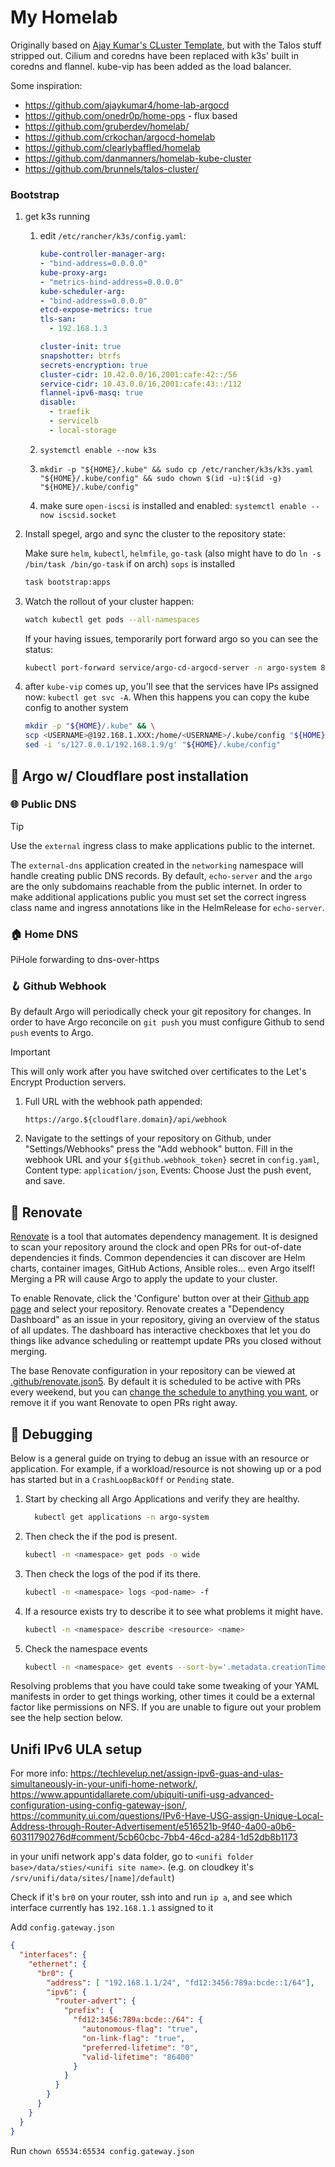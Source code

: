 # My Homelab

Originally based on [Ajay Kumar's CLuster Template](https://github.com/ajaykumar4/cluster-template), but with the Talos stuff stripped out. Cilium and coredns have been replaced with k3s' built in coredns and flannel. kube-vip has been added as the load balancer.

Some inspiration:
- https://github.com/ajaykumar4/home-lab-argocd
- https://github.com/onedr0p/home-ops - flux based
- https://github.com/gruberdev/homelab/
- https://github.com/crkochan/argocd-homelab
- https://github.com/clearlybaffled/homelab
- https://github.com/danmanners/homelab-kube-cluster
- https://github.com/brunnels/talos-cluster/

### Bootstrap

1) get k3s running

    1) edit `/etc/rancher/k3s/config.yaml`:
        ```yaml
        kube-controller-manager-arg:
        - "bind-address=0.0.0.0"
        kube-proxy-arg:
        - "metrics-bind-address=0.0.0.0"
        kube-scheduler-arg:
        - "bind-address=0.0.0.0"
        etcd-expose-metrics: true
        tls-san:
          - 192.168.1.3

        cluster-init: true
        snapshotter: btrfs
        secrets-encryption: true
        cluster-cidr: 10.42.0.0/16,2001:cafe:42::/56
        service-cidr: 10.43.0.0/16,2001:cafe:43::/112
        flannel-ipv6-masq: true
        disable:
          - traefik
          - servicelb
          - local-storage
        ```

    1) `systemctl enable --now k3s`
    1) `mkdir -p "${HOME}/.kube" && sudo cp /etc/rancher/k3s/k3s.yaml "${HOME}/.kube/config" && sudo chown $(id -u):$(id -g) "${HOME}/.kube/config"`
    1) make sure `open-iscsi` is installed and enabled: `systemctl enable --now iscsid.socket`

1) Install spegel, argo and sync the cluster to the repository state:

    Make sure `helm`, `kubectl`, `helmfile`, `go-task` (also might have to do `ln -s /bin/task /bin/go-task` if on arch) `sops` is installed

    ```sh
    task bootstrap:apps
    ```

1) Watch the rollout of your cluster happen:

    ```sh
    watch kubectl get pods --all-namespaces
    ```

    If your having issues, temporarily port forward argo so you can see the status:

    ```sh
    kubectl port-forward service/argo-cd-argocd-server -n argo-system 8080:443 --address '0.0.0.0' &
    ```


1) after `kube-vip` comes up, you'll see that the services have IPs assigned now: `kubectl get svc -A`. When this happens you can copy the kube config to another system

    ```sh
    mkdir -p "${HOME}/.kube" && \
    scp <USERNAME>@192.168.1.XXX:/home/<USERNAME>/.kube/config "${HOME}/.kube/config" && \
    sed -i 's/127.0.0.1/192.168.1.9/g' "${HOME}/.kube/config"
    ```

## 📣 Argo w/ Cloudflare post installation

### 🌐 Public DNS

> [!TIP]
> Use the `external` ingress class to make applications public to the internet.

The `external-dns` application created in the `networking` namespace will handle creating public DNS records. By default, `echo-server` and the `argo` are the only subdomains reachable from the public internet. In order to make additional applications public you must set set the correct ingress class name and ingress annotations like in the HelmRelease for `echo-server`.

### 🏠 Home DNS

PiHole forwarding to dns-over-https

### 🪝 Github Webhook

By default Argo will periodically check your git repository for changes. In order to have Argo reconcile on `git push` you must configure Github to send `push` events to Argo.

> [!IMPORTANT]
> This will only work after you have switched over certificates to the Let's Encrypt Production servers.

1. Full URL with the webhook path appended:
    ```text
    https://argo.${cloudflare.domain}/api/webhook
    ```

2. Navigate to the settings of your repository on Github, under "Settings/Webhooks" press the "Add webhook" button. Fill in the webhook URL and your `${github.webhook_token}` secret in `config.yaml`, Content type: `application/json`, Events: Choose Just the push event, and save.

## 🤖 Renovate

[Renovate](https://www.mend.io/renovate) is a tool that automates dependency management. It is designed to scan your repository around the clock and open PRs for out-of-date dependencies it finds. Common dependencies it can discover are Helm charts, container images, GitHub Actions, Ansible roles... even Argo itself! Merging a PR will cause Argo to apply the update to your cluster.

To enable Renovate, click the 'Configure' button over at their [Github app page](https://github.com/apps/renovate) and select your repository. Renovate creates a "Dependency Dashboard" as an issue in your repository, giving an overview of the status of all updates. The dashboard has interactive checkboxes that let you do things like advance scheduling or reattempt update PRs you closed without merging.

The base Renovate configuration in your repository can be viewed at [.github/renovate.json5](./.github/renovate.json5). By default it is scheduled to be active with PRs every weekend, but you can [change the schedule to anything you want](https://docs.renovatebot.com/presets-schedule), or remove it if you want Renovate to open PRs right away.

## 🐛 Debugging

Below is a general guide on trying to debug an issue with an resource or application. For example, if a workload/resource is not showing up or a pod has started but in a `CrashLoopBackOff` or `Pending` state.

1. Start by checking all Argo Applications and verify they are healthy.

    ```sh
      kubectl get applications -n argo-system
    ```

2. Then check the if the pod is present.

    ```sh
    kubectl -n <namespace> get pods -o wide
    ```

3. Then check the logs of the pod if its there.

    ```sh
    kubectl -n <namespace> logs <pod-name> -f
    ```

4. If a resource exists try to describe it to see what problems it might have.

    ```sh
    kubectl -n <namespace> describe <resource> <name>
    ```

5. Check the namespace events

    ```sh
    kubectl -n <namespace> get events --sort-by='.metadata.creationTimestamp'
    ```

Resolving problems that you have could take some tweaking of your YAML manifests in order to get things working, other times it could be a external factor like permissions on NFS. If you are unable to figure out your problem see the help section below.

## Unifi IPv6 ULA setup

For more info: https://techlevelup.net/assign-ipv6-guas-and-ulas-simultaneously-in-your-unifi-home-network/, https://www.appuntidallarete.com/ubiquiti-unifi-usg-advanced-configuration-using-config-gateway-json/, https://community.ui.com/questions/IPv6-Have-USG-assign-Unique-Local-Address-through-Router-Advertisement/e516521b-9f40-4a00-a0b6-60311790276d#comment/5cb60cbc-7bb4-46cd-a284-1d52db8b1173

in your unifi network app's data folder, go to `<unifi folder base>/data/sties/<unifi site name>`. (e.g. on cloudkey it's `/srv/unifi/data/sites/[name]/default`)

Check if it's `br0` on your router, ssh into and run `ip a`, and see which interface currently has `192.168.1.1` assigned to it

Add `config.gateway.json`
```json
{
  "interfaces": {
    "ethernet": {
      "br0": {
        "address": [ "192.168.1.1/24", "fd12:3456:789a:bcde::1/64"],
        "ipv6": {
          "router-advert": {
            "prefix": {
              "fd12:3456:789a:bcde::/64": {
                "autonomous-flag": "true",
                "on-link-flag": "true",
                "preferred-lifetime": "0",
                "valid-lifetime": "86400"
              }
            }
          }
        }
      }
    }
  }
}
```

Run `chown 65534:65534 config.gateway.json`
